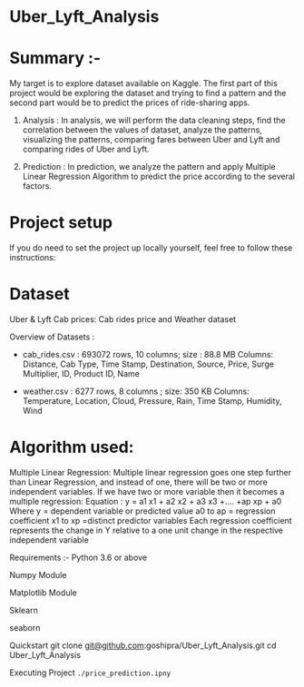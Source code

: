 # Uber_Lyft_Analysis

# Summary :-
My target is to explore dataset available on Kaggle. The first part of this project would be exploring the dataset and trying to find a pattern and the second part would be to predict the prices of ride-sharing apps.

1. Analysis : In analysis, we will perform the data cleaning steps, find the correlation between the values of dataset, analyze the patterns, visualizing the patterns, comparing fares between Uber and Lyft and comparing rides of Uber and Lyft.

2. Prediction : In prediction, we analyze the pattern and apply Multiple Linear Regression Algorithm to predict the price according to the several factors.


# Project setup
If you do need to set the project up locally yourself, feel free to follow these instructions:

# Dataset
Uber & Lyft Cab prices:
Cab rides price and Weather dataset 

Overview of Datasets :
- cab_rides.csv : 693072 rows, 10 columns; size : 88.8 MB
Columns: Distance, Cab Type, Time Stamp, Destination, Source, Price, Surge Multiplier,  ID, Product ID, Name

- weather.csv : 6277 rows, 8 columns ; size: 350 KB
Columns: Temperature, Location, Cloud, Pressure, Rain, Time Stamp, Humidity, Wind

# Algorithm used:
Multiple Linear Regression: 
Multiple linear regression goes one step further than Linear Regression, and instead of one, there will be two or more independent variables. If we have two or more variable then it becomes a multiple regression:
Equation :  y = a1 x1 + a2 x2 + a3 x3 +.... +ap xp + a0
Where y = dependent variable or predicted value
	a0 to ap = regression coefficient
	x1 to xp  =distinct predictor variables
Each regression coefficient represents the change in Y relative to a one unit change in the respective independent variable


Requirements :-
Python 3.6 or above

Numpy Module

Matplotlib Module

Sklearn 

seaborn


Quickstart
git clone git@github.com:goshipra/Uber_Lyft_Analysis.git
cd Uber_Lyft_Analysis

Executing Project
` ./price_prediction.ipny `



